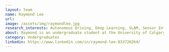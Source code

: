 ```yaml
---
layout: team
name: Raymond Lee
url:
image: /assets/img/raymondlee.jpg
research_interests: Autonomous Driving, Deep Learning, SLAM, Sensor Integration
about: Raymond is an undergraduate student at the University of Calgary and part of the Intelligent Navigation and Mapping Lab as a summer research student (May-August 2024), currently aiding in sensor calibrations and algorithms. 
category: Undergraduates
linkedin: https://www.linkedin.com/in/raymond-lee-833720264/
---
```

